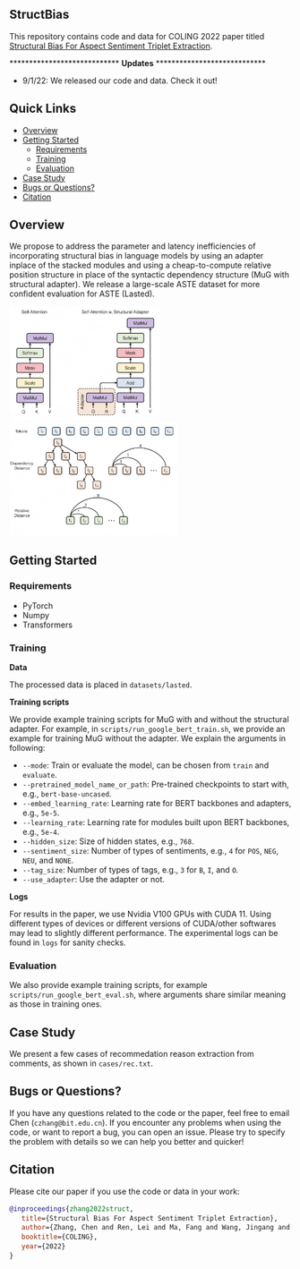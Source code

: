 ## StructBias

This repository contains code and data for COLING 2022 paper titled [Structural Bias For Aspect Sentiment Triplet Extraction]().

**************************** **Updates** ****************************

<!-- Thanks for your interest in our repo! -->

* 9/1/22: We released our code and data. Check it out!

## Quick Links

  - [Overview](#overview)
  - [Getting Started](#getting-started)
    - [Requirements](#requirements)
    - [Training](#training)
    - [Evaluation](#evaluation)
  - [Case Study](#case-study)
  - [Bugs or Questions?](#bugs-or-questions)
  - [Citation](#citation)

## Overview

We propose to address the parameter and latency inefficiencies of incorporating structural bias in language models by using an adapter inplace of the stacked modules and using a cheap-to-compute relative position structure in place of the syntactic dependency structure (MuG with structural adapter). We release a large-scale ASTE dataset for more confident evaluation for ASTE (Lasted).

<img src="assets/adapter.png" width="270" alt="case" align=center/> <img src="assets/structure.png" width="300" alt="case" align=center/>

## Getting Started

### Requirements

- PyTorch
- Numpy
- Transformers

### Training

**Data**

The processed data is placed in `datasets/lasted`.

**Training scripts**

We provide example training scripts for MuG with and without the structural adapter. For example, in `scripts/run_google_bert_train.sh`, we provide an example for training MuG without the adapter. We explain the arguments in following:
* `--mode`: Train or evaluate the model, can be chosen from `train` and `evaluate`.
* `--pretrained_model_name_or_path`: Pre-trained checkpoints to start with, e.g., `bert-base-uncased`.
* `--embed_learning_rate`: Learning rate for BERT backbones and adapters, e.g., `5e-5`.
* `--learning_rate`: Learning rate for modules built upon BERT backbones, e.g., `5e-4`.
* `--hidden_size`: Size of hidden states, e.g., `768`.
* `--sentiment_size`: Number of types of sentiments, e.g., `4` for `POS`, `NEG`, `NEU`, and `NONE`.
* `--tag_size`: Number of types of tags, e.g., `3` for `B`, `I`, and `O`.
* `--use_adapter`: Use the adapter or not.

**Logs**

For results in the paper, we use Nvidia V100 GPUs with CUDA 11. Using different types of devices or different versions of CUDA/other softwares may lead to slightly different performance. The experimental logs can be found in `logs` for sanity checks.

### Evaluation

We also provide example training scripts, for example `scripts/run_google_bert_eval.sh`, where arguments share similar meaning as those in training ones.

## Case Study

We present a few cases of recommedation reason extraction from comments, as shown in `cases/rec.txt`.

## Bugs or Questions?

If you have any questions related to the code or the paper, feel free to email Chen (`czhang@bit.edu.cn`). If you encounter any problems when using the code, or want to report a bug, you can open an issue. Please try to specify the problem with details so we can help you better and quicker!

## Citation

Please cite our paper if you use the code or data in your work:

```bibtex
@inproceedings{zhang2022struct,
   title={Structural Bias For Aspect Sentiment Triplet Extraction},
   author={Zhang, Chen and Ren, Lei and Ma, Fang and Wang, Jingang and Wu, Wei and Song, Dawei},
   booktitle={COLING},
   year={2022}
}
```